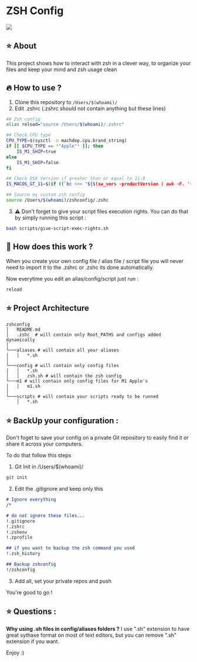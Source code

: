 # ZSH Config
![](https://img.shields.io/badge/version-1.0.0-green.svg)


## ⭐️ About 

This project shows how to interact with zsh in a clever way, to organize your files and keep your mind and zsh usage clean

## 🔥 How to use ?

1. Clone this repository to `/Users/$(whoami)/`  
2. Edit .zshrc (.zshrc should not contain anything but these lines) 
```sh 
## Zsh config 
alias reload="source /Users/$(whoami)/.zshrc"

## Check CPU type
CPU_TYPE=$(sysctl -n machdep.cpu.brand_string)
if [[ $CPU_TYPE == *"Apple"* ]]; then
    IS_M1_SHIP=true
else
    IS_M1_SHIP=false
fi

## Check OSX Version if greater than or equal to 11.0
IS_MACOS_GT_11=$(if ((`bc <<< "${$(sw_vers -productVersion | awk -F. '{print $1"."$2}')}>11.0"`)); then echo "true"; else echo "false"; fi)

## Source my custom zsh config
source /Users/$(whoami)/zshconfig/.zshc
```
3. ⚠️ Don't forget to give your script files execution rights. You can do that by simply running this script :
```sh
bash scripts/give-script-exec-rights.sh
``` 

## 🔆 How does this work ? 

When you create your own config file / alias file / script file you will never need to import it to the .zshrc or .zshc its done automatically. 

Now everytime you edit an alias/config/script just run : 
```
reload
```

## ⭐️ Project Architecture 

```
zshconfig
│   README.md
│   .zshc  # will contain only Root_PATHS and configs added dynamically
│
└───aliases # will contain all your aliases
│   │   *.sh
│   
└───config # will contain only config files
│   │   *.sh
│   │   zsh.sh # will contain the zsh config
└───m1 # will contain only config files for M1 Apple's
│   │   m1.sh
│   
└───scripts # will contain your scripts ready to be runned
    │   *.sh
```

## ⭐️ BackUp your configuration :

Don't foget to save your config on a private Git repository to easily find it or share it across your computers. 

To do that follow this steps

1. Git Init in  /Users/$(whoami)/
```sh
git init
```
2. Edit the .gitignore and keep only this
```md
# Ignore everything
/*

# do not ignore these files...
!.gitignore
!.zshrc
!.zshenv
!.zprofile

## if you want to backup the zsh command you used 
!.zsh_history

## Backup zshconfig
!/zshconfig
```
3. Add all, set your private repos and push

You're good to go !

## ⭐️ Questions :

**Why using .sh files in config/aliases folders ?**
I use ".sh" extension to have great sythaxe format on most of text editors, but you can remove ".sh" extension if you want. 

Enjoy :) 
